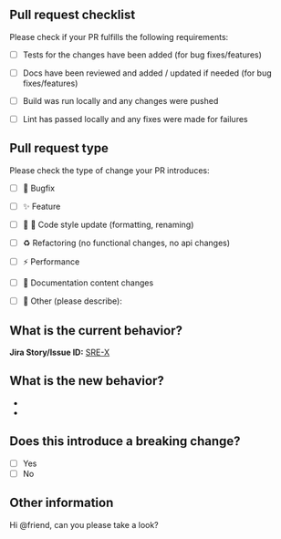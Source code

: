## Pull request checklist

Please check if your PR fulfills the following requirements:

- [ ] Tests for the changes have been added (for bug fixes/features)
- [ ] Docs have been reviewed and added / updated if needed (for bug fixes/features)
- [ ] Build was run locally and any changes were pushed
- [ ] Lint has passed locally and any fixes were made for failures


## Pull request type

<!-- Please do not submit updates to dependencies unless it fixes an issue. -->

<!-- Please try to limit your pull request to one type, submit multiple pull requests if needed. -->

Please check the type of change your PR introduces:

- [ ] :bug: Bugfix
- [ ] :sparkles: Feature
- [ ] :lipstick: :art: Code style update (formatting, renaming)
- [ ] :recycle: Refactoring (no functional changes, no api changes)
- [ ] :zap: Performance
- [ ] :pencil: Documentation content changes
- [ ] :wrench: Other (please describe):


## What is the current behavior?

<!-- Please describe the current behavior that you are modifying, or link to a relevant issue. -->

__Jira Story/Issue ID:__ [SRE-X](https://monokera.atlassian.net/browse/SRE-X)


## What is the new behavior?

<!-- Please describe the behavior or changes that are being added by this PR. -->

-
-

## Does this introduce a breaking change?

- [ ] Yes
- [ ] No

<!-- If this introduces a breaking change, please describe the impact and migration path for existing applications below. -->

## Other information

<!-- Any other information that is important to this PR such as screenshots of how the component looks before and after the change. -->

Hi @friend, can you please take a look?
